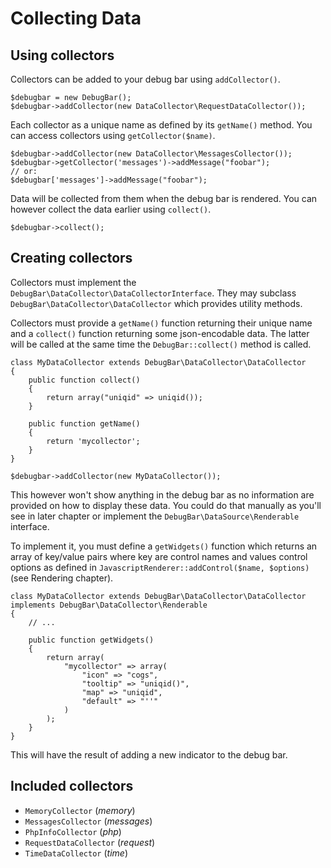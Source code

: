 # Collecting Data

## Using collectors

Collectors can be added to your debug bar using `addCollector()`. 

    $debugbar = new DebugBar();
    $debugbar->addCollector(new DataCollector\RequestDataCollector());

Each collector as a unique name as defined by its `getName()` method. You can 
access collectors using `getCollector($name)`.

    $debugbar->addCollector(new DataCollector\MessagesCollector());
    $debugbar->getCollector('messages')->addMessage("foobar");
    // or:
    $debugbar['messages']->addMessage("foobar");

Data will be collected from them when the debug bar is rendered. You can however
collect the data earlier using `collect()`.

    $debugbar->collect();

## Creating collectors

Collectors must implement the `DebugBar\DataCollector\DataCollectorInterface`. They
may subclass `DebugBar\DataCollector\DataCollector` which provides utility methods.

Collectors must provide a `getName()` function returning their unique name and a
`collect()` function returning some json-encodable data. The latter will be called at the
same time the `DebugBar::collect()` method is called.

    class MyDataCollector extends DebugBar\DataCollector\DataCollector
    {
        public function collect()
        {
            return array("uniqid" => uniqid());
        }

        public function getName()
        {
            return 'mycollector';
        }
    }

    $debugbar->addCollector(new MyDataCollector());

This however won't show anything in the debug bar as no information are provided
on how to display these data. You could do that manually as you'll see in later chapter
or implement the `DebugBar\DataSource\Renderable` interface. 

To implement it, you must define a `getWidgets()` function which returns an array
of key/value pairs where key are control names and values control options as defined
in `JavascriptRenderer::addControl($name, $options)` (see Rendering chapter).

    class MyDataCollector extends DebugBar\DataCollector\DataCollector implements DebugBar\DataCollector\Renderable
    {
        // ...

        public function getWidgets()
        {
            return array(
                "mycollector" => array(
                    "icon" => "cogs",
                    "tooltip" => "uniqid()",
                    "map" => "uniqid",
                    "default" => "''"
                )
            );
        }
    }

This will have the result of adding a new indicator to the debug bar.

## Included collectors

 - `MemoryCollector` (*memory*)
 - `MessagesCollector` (*messages*)
 - `PhpInfoCollector` (*php*)
 - `RequestDataCollector` (*request*)
 - `TimeDataCollector` (*time*)
